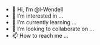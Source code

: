 - 👋 Hi, I’m @l-Wendell
- 👀 I’m interested in ...
- 🌱 I’m currently learning ...
- 💞️ I’m looking to collaborate on ...
- 📫 How to reach me ...

<!---
l-Wendell/l-Wendell is a ✨ special ✨ repository because its `README.md` (this file) appears on your GitHub profile.
You can click the Preview link to take a look at your changes.
--->
